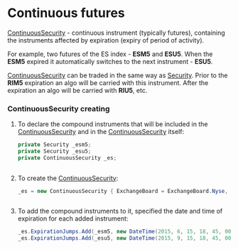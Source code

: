 # Continuous futures

[ContinuousSecurity](xref:StockSharp.Algo.ContinuousSecurity) \- continuous instrument (typically futures), containing the instruments affected by expiration (expiry of period of activity).

For example, two futures of the ES index \- **ESM5** and **ESU5**. When the **ESM5** expired it automatically switches to the next instrument \- **ESU5**.

[ContinuousSecurity](xref:StockSharp.Algo.ContinuousSecurity) can be traded in the same way as [Security](xref:StockSharp.BusinessEntities.Security). Prior to the **RIM5** expiration an algo will be carried with this instrument. After the expiration an algo will be carried with **RIU5**, etc.

### ContinuousSecurity creating

1. To declare the compound instruments that will be included in the [ContinuousSecurity](xref:StockSharp.Algo.ContinuousSecurity) and in the [ContinuousSecurity](xref:StockSharp.Algo.ContinuousSecurity) itself:

   ```cs
   private Security _esm5;
   private Security _esu5;
   private ContinuousSecurity _es;
   							
   ```
2. To create the [ContinuousSecurity](xref:StockSharp.Algo.ContinuousSecurity):

   ```cs
   _es = new ContinuousSecurity { ExchangeBoard = ExchangeBoard.Nyse, Id = "ES" };
   							
   ```
3. To add the compound instruments to it, specified the date and time of expiration for each added instrument:

   ```cs
   _es.ExpirationJumps.Add(_esm5, new DateTime(2015, 6, 15, 18, 45, 00));
   _es.ExpirationJumps.Add(_esu5, new DateTime(2015, 9, 15, 18, 45, 00));
   							
   ```
